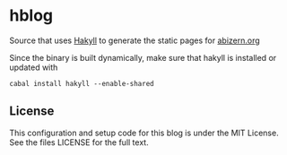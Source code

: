 # hblog

Source that uses [Hakyll](http://jaspervdj.be/hakyll/) to generate the static pages for [abizern.org](http://abizern.org)

Since the binary is built dynamically, make sure that hakyll is installed or
updated with

    cabal install hakyll --enable-shared

## License

This configuration and setup code for this blog is under the MIT License. See
the files LICENSE for the full text.
